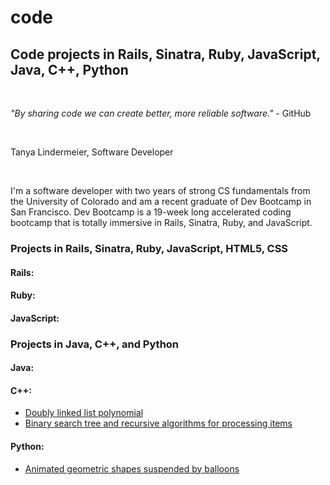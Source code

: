 # code
<h2>Code projects in Rails, Sinatra, Ruby, JavaScript, Java, C++, Python</h2><br>
<p><i>"By sharing code we can create better, more reliable software."</i> - GitHub</p><br> 
<p>Tanya Lindermeier, Software Developer</p><br>
<p>I'm a software developer with two years of strong CS fundamentals from the University of Colorado and am a recent graduate of Dev Bootcamp in San Francisco. Dev Bootcamp is a 19-week long accelerated coding bootcamp that is totally immersive in Rails, Sinatra, Ruby, and JavaScript.</p>  

<h3>Projects in Rails, Sinatra, Ruby, JavaScript, HTML5, CSS</h3>
<h4>Rails:</h4>
<h4>Ruby:</h4>
<h4>JavaScript:</h4>

<h3>Projects in Java, C++, and Python</h3>
<h4>Java:</h4>

<h4>C++:</h4>
<ul>
	<li><a href="c++/DoublyLinkedList">Doubly linked list polynomial</a></li>
	<li><a href="c++/BinarySearchTreeBag">Binary search tree and recursive algorithms for processing items</a></li>	
</ul>

<h4>Python:</h4>
<ul>
	<li><a href="python/creature.py">Animated geometric shapes suspended by balloons</a></li>
</ul>
